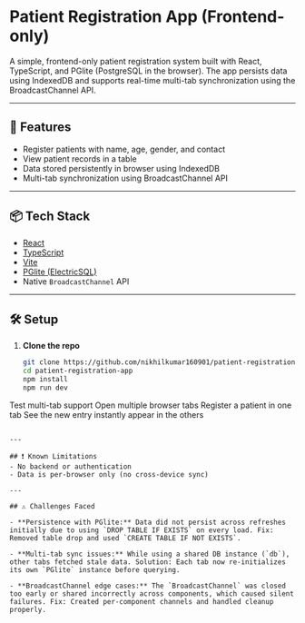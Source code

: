 # Patient Registration App (Frontend-only)

A simple, frontend-only patient registration system built with React, TypeScript, and PGlite (PostgreSQL in the browser). The app persists data using IndexedDB and supports real-time multi-tab synchronization using the BroadcastChannel API.

---

## 🚀 Features

- Register patients with name, age, gender, and contact
- View patient records in a table
- Data stored persistently in browser using IndexedDB
- Multi-tab synchronization using BroadcastChannel API

---

## 📦 Tech Stack

- [React](https://react.dev/)
- [TypeScript](https://www.typescriptlang.org/)
- [Vite](https://vitejs.dev/)
- [PGlite (ElectricSQL)](https://electric-sql.dev/docs/pglite)
- Native `BroadcastChannel` API

---

## 🛠 Setup

1. **Clone the repo**
   ```bash
   git clone https://github.com/nikhilkumar160901/patient-registration-app.git
   cd patient-registration-app
   npm install
   npm run dev

Test multi-tab support
   Open multiple browser tabs
   Register a patient in one tab
   See the new entry instantly appear in the others
   ```

---

## ❗ Known Limitations
- No backend or authentication
- Data is per-browser only (no cross-device sync)

---

## ⚠️ Challenges Faced

- **Persistence with PGlite:** Data did not persist across refreshes initially due to using `DROP TABLE IF EXISTS` on every load. Fix: Removed table drop and used `CREATE TABLE IF NOT EXISTS`.

- **Multi-tab sync issues:** While using a shared DB instance (`db`), other tabs fetched stale data. Solution: Each tab now re-initializes its own `PGlite` instance before querying.

- **BroadcastChannel edge cases:** The `BroadcastChannel` was closed too early or shared incorrectly across components, which caused silent failures. Fix: Created per-component channels and handled cleanup properly.

